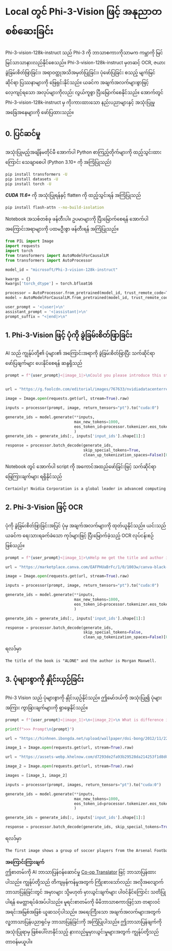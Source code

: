 <!--
CO_OP_TRANSLATOR_METADATA:
{
  "original_hash": "110bee6270dad2ebf506d90a30b46dde",
  "translation_date": "2025-07-16T21:40:42+00:00",
  "source_file": "md/01.Introduction/03/Vision_Inference.md",
  "language_code": "my"
}
-->
# **Local တွင် Phi-3-Vision ဖြင့် အနုညာတစစ်ဆေးခြင်း**

Phi-3-vision-128k-instruct သည် Phi-3 ကို ဘာသာစကားကိုသာမက ကမ္ဘာကို မြင်မြင်သာသာနားလည်နိုင်စေသည်။ Phi-3-vision-128k-instruct မှတဆင့် OCR, ဇယားခွဲခြမ်းစိတ်ဖြာခြင်း၊ အရာဝတ္ထုအသိအမှတ်ပြုခြင်း၊ ပုံဖော်ပြခြင်း စသည့် မျက်မြင်ဆိုင်ရာ ပြဿနာများကို ဖြေရှင်းနိုင်သည်။ ယခင်က အချက်အလက်များစွာဖြင့် လေ့ကျင့်ရသော အလုပ်များကိုလည်း လွယ်ကူစွာ ပြီးမြောက်စေနိုင်သည်။ အောက်တွင် Phi-3-vision-128k-instruct မှ ကိုးကားထားသော နည်းပညာများနှင့် အသုံးပြုမှုအခြေအနေများကို ဖော်ပြထားသည်။

## **0. ပြင်ဆင်မှု**

အသုံးပြုမည့်အချိန်မတိုင်မီ အောက်ပါ Python စာကြည့်တိုက်များကို ထည့်သွင်းထားကြောင်း သေချာစေပါ (Python 3.10+ ကို အကြံပြုသည်)

```bash
pip install transformers -U
pip install datasets -U
pip install torch -U
```

***CUDA 11.6+*** ကို အသုံးပြုရန်နှင့် flatten ကို ထည့်သွင်းရန် အကြံပြုသည်

```bash
pip install flash-attn --no-build-isolation
```

Notebook အသစ်တစ်ခု ဖန်တီးပါ။ ဥပမာများကို ပြီးမြောက်စေရန် အောက်ပါ အကြောင်းအရာများကို ပထမဦးစွာ ဖန်တီးရန် အကြံပြုသည်။

```python
from PIL import Image
import requests
import torch
from transformers import AutoModelForCausalLM
from transformers import AutoProcessor

model_id = "microsoft/Phi-3-vision-128k-instruct"

kwargs = {}
kwargs['torch_dtype'] = torch.bfloat16

processor = AutoProcessor.from_pretrained(model_id, trust_remote_code=True)
model = AutoModelForCausalLM.from_pretrained(model_id, trust_remote_code=True, torch_dtype="auto").cuda()

user_prompt = '<|user|>\n'
assistant_prompt = '<|assistant|>\n'
prompt_suffix = "<|end|>\n"
```

## **1. Phi-3-Vision ဖြင့် ပုံကို ခွဲခြမ်းစိတ်ဖြာခြင်း**

AI သည် ကျွန်ုပ်တို့၏ ပုံများ၏ အကြောင်းအရာကို ခွဲခြမ်းစိတ်ဖြာပြီး သက်ဆိုင်ရာ ဖော်ပြချက်များ ပေးနိုင်စေရန် ဆန္ဒရှိသည်

```python
prompt = f"{user_prompt}<|image_1|>\nCould you please introduce this stock to me?{prompt_suffix}{assistant_prompt}"


url = "https://g.foolcdn.com/editorial/images/767633/nvidiadatacenterrevenuefy2017tofy2024.png"

image = Image.open(requests.get(url, stream=True).raw)

inputs = processor(prompt, image, return_tensors="pt").to("cuda:0")

generate_ids = model.generate(**inputs, 
                              max_new_tokens=1000,
                              eos_token_id=processor.tokenizer.eos_token_id,
                              )
generate_ids = generate_ids[:, inputs['input_ids'].shape[1]:]

response = processor.batch_decode(generate_ids, 
                                  skip_special_tokens=True, 
                                  clean_up_tokenization_spaces=False)[0]
```

Notebook တွင် အောက်ပါ script ကို အကောင်အထည်ဖော်ခြင်းဖြင့် သက်ဆိုင်ရာ ဖြေကြားချက်များ ရရှိနိုင်သည်

```txt
Certainly! Nvidia Corporation is a global leader in advanced computing and artificial intelligence (AI). The company designs and develops graphics processing units (GPUs), which are specialized hardware accelerators used to process and render images and video. Nvidia's GPUs are widely used in professional visualization, data centers, and gaming. The company also provides software and services to enhance the capabilities of its GPUs. Nvidia's innovative technologies have applications in various industries, including automotive, healthcare, and entertainment. The company's stock is publicly traded and can be found on major stock exchanges.
```

## **2. Phi-3-Vision ဖြင့် OCR**

ပုံကို ခွဲခြမ်းစိတ်ဖြာခြင်းအပြင် ပုံမှ အချက်အလက်များကို ထုတ်ယူနိုင်သည်။ ယင်းသည် ယခင်က ရေးသားရခက်ခဲသော ကုဒ်များဖြင့် ပြီးမြောက်ခဲ့သည့် OCR လုပ်ငန်းစဉ်ဖြစ်သည်။

```python
prompt = f"{user_prompt}<|image_1|>\nHelp me get the title and author information of this book?{prompt_suffix}{assistant_prompt}"

url = "https://marketplace.canva.com/EAFPHUaBrFc/1/0/1003w/canva-black-and-white-modern-alone-story-book-cover-QHBKwQnsgzs.jpg"

image = Image.open(requests.get(url, stream=True).raw)

inputs = processor(prompt, image, return_tensors="pt").to("cuda:0")

generate_ids = model.generate(**inputs, 
                              max_new_tokens=1000,
                              eos_token_id=processor.tokenizer.eos_token_id,
                              )

generate_ids = generate_ids[:, inputs['input_ids'].shape[1]:]

response = processor.batch_decode(generate_ids, 
                                  skip_special_tokens=False, 
                                  clean_up_tokenization_spaces=False)[0]

```

ရလဒ်မှာ

```txt
The title of the book is "ALONE" and the author is Morgan Maxwell.
```

## **3. ပုံများစွာကို နှိုင်းယှဉ်ခြင်း**

Phi-3 Vision သည် ပုံများစွာကို နှိုင်းယှဉ်နိုင်သည်။ ဤမော်ဒယ်ကို အသုံးပြု၍ ပုံများအကြား ကွာခြားချက်များကို ရှာဖွေနိုင်သည်။

```python
prompt = f"{user_prompt}<|image_1|>\n<|image_2|>\n What is difference in this two images?{prompt_suffix}{assistant_prompt}"

print(f">>> Prompt\n{prompt}")

url = "https://hinhnen.ibongda.net/upload/wallpaper/doi-bong/2012/11/22/arsenal-wallpaper-free.jpg"

image_1 = Image.open(requests.get(url, stream=True).raw)

url = "https://assets-webp.khelnow.com/d7293de2fa93b29528da214253f1d8d0/news/uploads/2021/07/Arsenal-1024x576.jpg.webp"

image_2 = Image.open(requests.get(url, stream=True).raw)

images = [image_1, image_2]

inputs = processor(prompt, images, return_tensors="pt").to("cuda:0")

generate_ids = model.generate(**inputs, 
                              max_new_tokens=1000,
                              eos_token_id=processor.tokenizer.eos_token_id,
                              )

generate_ids = generate_ids[:, inputs['input_ids'].shape[1]:]

response = processor.batch_decode(generate_ids, skip_special_tokens=True, clean_up_tokenization_spaces=False)[0]
```

ရလဒ်မှာ

```txt
The first image shows a group of soccer players from the Arsenal Football Club posing for a team photo with their trophies, while the second image shows a group of soccer players from the Arsenal Football Club celebrating a victory with a large crowd of fans in the background. The difference between the two images is the context in which the photos were taken, with the first image focusing on the team and their trophies, and the second image capturing a moment of celebration and victory.
```

**အကြောင်းကြားချက်**  
ဤစာတမ်းကို AI ဘာသာပြန်ဝန်ဆောင်မှု [Co-op Translator](https://github.com/Azure/co-op-translator) ဖြင့် ဘာသာပြန်ထားပါသည်။ ကျွန်ုပ်တို့သည် တိကျမှန်ကန်မှုအတွက် ကြိုးစားသော်လည်း အလိုအလျောက် ဘာသာပြန်ခြင်းတွင် အမှားများ သို့မဟုတ် မှားယွင်းချက်များ ပါဝင်နိုင်ကြောင်း သတိပြုပါရန် မေတ္တာရပ်ခံအပ်ပါသည်။ မူရင်းစာတမ်းကို မိမိဘာသာစကားဖြင့်သာ တရားဝင်အရင်းအမြစ်အဖြစ် ယူဆသင့်ပါသည်။ အရေးကြီးသော အချက်အလက်များအတွက် လူ့ဘာသာပြန်ပညာရှင်မှ ဘာသာပြန်ခြင်းကို အကြံပြုပါသည်။ ဤဘာသာပြန်ချက်ကို အသုံးပြုရာမှ ဖြစ်ပေါ်လာနိုင်သည့် နားလည်မှုမှားယွင်းမှုများအတွက် ကျွန်ုပ်တို့သည် တာဝန်မယူပါ။
